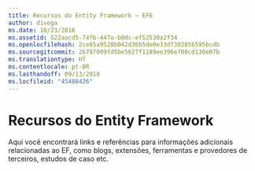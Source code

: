 ```yaml
---
title: Recursos do Entity Framework – EF6
author: divega
ms.date: 10/23/2016
ms.assetid: 522aacd5-74fb-447a-b0dc-ef52530a2f34
ms.openlocfilehash: 2ce85a9528b042d36b5de0e33df302856595bcdb
ms.sourcegitcommit: 2b787009fd5be5627f1189ee396e708cd130e07b
ms.translationtype: HT
ms.contentlocale: pt-BR
ms.lasthandoff: 09/13/2018
ms.locfileid: "45488426"
---
```

# <a name="entity-framework-resources"></a>Recursos do Entity Framework
Aqui você encontrará links e referências para informações adicionais relacionadas ao EF, como blogs, extensões, ferramentas e provedores de terceiros, estudos de caso etc.
